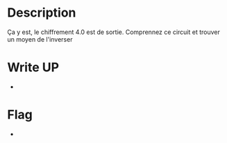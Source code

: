 # Description
Ça y est, le chiffrement 4.0 est de sortie. Comprennez ce circuit et trouver un moyen de l'inverser

# Write UP
-

# Flag
- 

